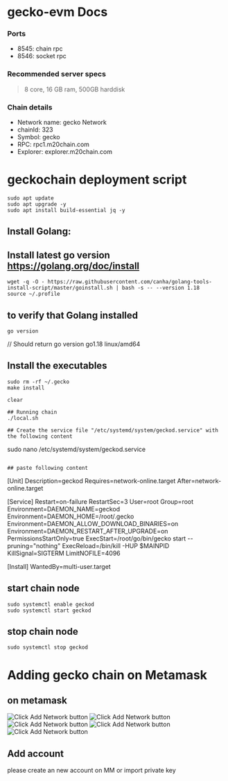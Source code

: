 # gecko-evm Docs


### Ports 

- 8545: chain rpc
- 8546: socket rpc


### Recommended server specs

> 8 core, 16 GB ram, 500GB harddisk

### Chain details

- Network name: gecko Network
- chainId: 323
- Symbol: gecko
- RPC: rpc1.m20chain.com
- Explorer: explorer.m20chain.com

# geckochain deployment script

```
sudo apt update
sudo apt upgrade -y
sudo apt install build-essential jq -y
```

## Install Golang:

## Install latest go version https://golang.org/doc/install
```
wget -q -O - https://raw.githubusercontent.com/canha/golang-tools-install-script/master/goinstall.sh | bash -s -- --version 1.18
source ~/.profile
```

## to verify that Golang installed
```
go version
```
// Should return go version go1.18 linux/amd64

## Install the executables

```
sudo rm -rf ~/.gecko
make install

clear

## Running chain
./local.sh

## Create the service file "/etc/systemd/system/geckod.service" with the following content
```
sudo nano /etc/systemd/system/geckod.service
```

## paste following content
```
[Unit]
Description=geckod
Requires=network-online.target
After=network-online.target

[Service]
Restart=on-failure
RestartSec=3
User=root
Group=root
Environment=DAEMON_NAME=geckod
Environment=DAEMON_HOME=/root/.gecko
Environment=DAEMON_ALLOW_DOWNLOAD_BINARIES=on
Environment=DAEMON_RESTART_AFTER_UPGRADE=on
PermissionsStartOnly=true
ExecStart=/root/go/bin/gecko start --pruning="nothing"
ExecReload=/bin/kill -HUP $MAINPID
KillSignal=SIGTERM
LimitNOFILE=4096

[Install]
WantedBy=multi-user.target
## start chain node ##
```
sudo systemctl enable geckod
sudo systemctl start geckod
```
## stop chain node ##
```
sudo systemctl stop geckod
```
# Adding gecko chain on Metamask
## on metamask
![Click Add Network button ](assets/1.png)
![Click Add Network button ](assets/2.png)
![Click Add Network button ](assets/3.png)
![Click Add Network button ](assets/4.png)
![Click Add Network button ](assets/5.png)
## Add account
please create an new account on MM or import private key
